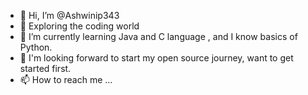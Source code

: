 - 👋 Hi, I’m @Ashwinip343
- 👀 Exploring the coding world
- 🌱 I’m currently learning Java and C language , and I know basics of Python.
- 💞️ I'm looking forward to start my open source journey, want to get started first.
- 📫 How to reach me ...

<!---
Ashwinip343/Ashwinip343 is a ✨ special ✨ repository because its `README.md` (this file) appears on your GitHub profile.
You can click the Preview link to take a look at your changes.
--->

